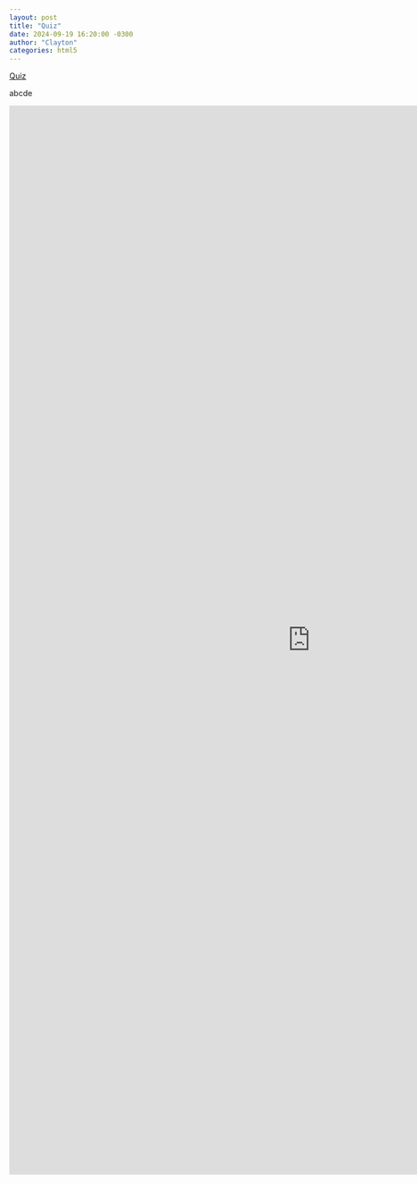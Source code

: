 ```yaml
---
layout: post
title: "Quiz"
date: 2024-09-19 16:20:00 -0300
author: "Clayton"
categories: html5
---
```

[Quiz](https://docs.google.com/forms/d/e/1FAIpQLSdxlCt1UEExbbgVkYkNNcbGJs506qRhuHBuIY0WFRrVXCq95A/viewform?usp=sf_link)   

abcde

<iframe src="https://docs.google.com/forms/d/e/1FAIpQLSdxlCt1UEExbbgVkYkNNcbGJs506qRhuHBuIY0WFRrVXCq95A/viewform?embedded=true" width="1080" height="1920" frameborder="0" marginheight="0" marginwidth="0">Carregando…</iframe>
